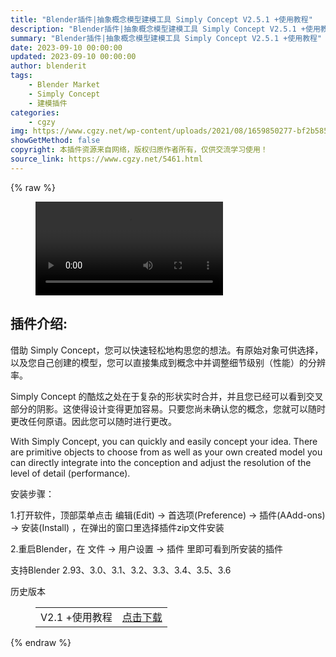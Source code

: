 ```yaml
---
title: "Blender插件|抽象概念模型建模工具 Simply Concept V2.5.1 +使用教程"
description: "Blender插件|抽象概念模型建模工具 Simply Concept V2.5.1 +使用教程"
summary: "Blender插件|抽象概念模型建模工具 Simply Concept V2.5.1 +使用教程"
date: 2023-09-10 00:00:00
updated: 2023-09-10 00:00:00
author: blenderit
tags: 
    - Blender Market
    - Simply Concept
    - 建模插件
categories:
    - cgzy
img: https://www.cgzy.net/wp-content/uploads/2021/08/1659850277-bf2b585aaeb7a04.jpg
showGetMethod: false
copyright: 本插件资源来自网络，版权归原作者所有，仅供交流学习使用！
source_link: https://www.cgzy.net/5461.html
---
```


{% raw %}
<figure class="wp-block-video aligncenter"><video controls src="https://cloud.video.taobao.com/play/u/717183932/p/1/e/6/t/1/372095238702.mp4"></video></figure><div class="wp-block-pandastudio-title"><div class="title_style_01"><h2 id="h2-0">插件介绍:</h2></div></div><p class="is-style-text-indent-2em">借助 Simply Concept，您可以快速轻松地构思您的想法。有原始对象可供选择，以及您自己创建的模型，您可以直接集成到概念中并调整细节级别（性能）的分辨率。</p><p class="is-style-text-indent-2em">Simply Concept 的酷炫之处在于复杂的形状实时合并，并且您已经可以看到交叉部分的阴影。这使得设计变得更加容易。只要您尚未确认您的概念，您就可以随时更改任何原语。因此您可以随时进行更改。</p><p>With Simply Concept, you can quickly and easily concept your idea. There are primitive objects to choose from as well as your own created model you can directly integrate into the conception and adjust the resolution of the level of detail (performance).</p><div class="wp-block-pandastudio-title"><div class="title_style_01"><p>安装步骤：</p></div></div><p>1.打开软件，顶部菜单点击 编辑(Edit) → 首选项(Preference) → 插件(AAdd-ons) → 安装(Install) ，在弹出的窗口里选择插件zip文件安装</p><p>2.重启Blender，在 文件 → 用户设置 → 插件 里即可看到所安装的插件</p><div class="wp-block-pandastudio-tips"><div class="tip success "><p>支持Blender 2.93、3.0、3.1、3.2、3.3、3.4、3.5、3.6</p>
</div></div><div class="wp-block-pandastudio-title"><div class="title_style_01"><p>历史版本</p></div></div><figure class="wp-block-table has-medium-font-size"><table><tbody><tr><td>V2.1 +使用教程</td><td><a href="https://www.cgzy.net/go?_=c8882fec9aaHR0cHM6Ly9wYW4uYmFpZHUuY29tL3MvMWhVaWZlQ3phbFI5aC1QU3B1dUdaYkE%2FcHdkPTg1NWg%3D" target="_blank">点击下载</a></td></tr></tbody></table></figure>
<div style="display: none">cgzy</div>
{% endraw %}
